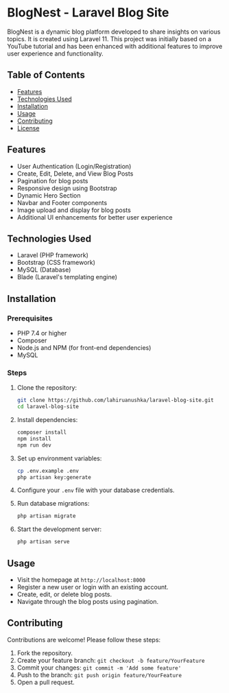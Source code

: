 # BlogNest - Laravel Blog Site

BlogNest is a dynamic blog platform developed to share insights on various topics. It is created using Laravel 11. This project was initially based on a YouTube tutorial and has been enhanced with additional features to improve user experience and functionality. 

## Table of Contents
- [Features](#features)
- [Technologies Used](#technologies-used)
- [Installation](#installation)
- [Usage](#usage)
- [Contributing](#contributing)
- [License](#license)

## Features
- User Authentication (Login/Registration)
- Create, Edit, Delete, and View Blog Posts
- Pagination for blog posts
- Responsive design using Bootstrap
- Dynamic Hero Section
- Navbar and Footer components
- Image upload and display for blog posts
- Additional UI enhancements for better user experience

## Technologies Used
- Laravel (PHP framework)
- Bootstrap (CSS framework)
- MySQL (Database)
- Blade (Laravel's templating engine)

## Installation

### Prerequisites
- PHP 7.4 or higher
- Composer
- Node.js and NPM (for front-end dependencies)
- MySQL

### Steps
1. Clone the repository:
    ```bash
    git clone https://github.com/lahiruanushka/laravel-blog-site.git
    cd laravel-blog-site
    ```

2. Install dependencies:
    ```bash
    composer install
    npm install
    npm run dev
    ```

3. Set up environment variables:
    ```bash
    cp .env.example .env
    php artisan key:generate
    ```

4. Configure your `.env` file with your database credentials.

5. Run database migrations:
    ```bash
    php artisan migrate
    ```

6. Start the development server:
    ```bash
    php artisan serve
    ```

## Usage
- Visit the homepage at `http://localhost:8000`
- Register a new user or login with an existing account.
- Create, edit, or delete blog posts.
- Navigate through the blog posts using pagination.

## Contributing
Contributions are welcome! Please follow these steps:
1. Fork the repository.
2. Create your feature branch: `git checkout -b feature/YourFeature`
3. Commit your changes: `git commit -m 'Add some feature'`
4. Push to the branch: `git push origin feature/YourFeature`
5. Open a pull request.
